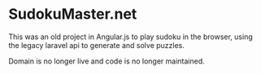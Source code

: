 # SudokuMaster.net

This was an old project in Angular.js to play sudoku in the browser, using the legacy laravel api to generate and solve puzzles.

Domain is no longer live and code is no longer maintained.
